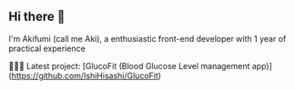 ## Hi there 👋
I'm Akifumi (call me Aki), a enthusiastic front-end developer with 1 year of practical experience

👨🏻‍💻 Latest project: [GlucoFit (Blood Glucose Level management app)] (https://github.com/IshiHisashi/GlucoFit)

<!--
**Akiodesukedo/Akiodesukedo** is a ✨ _special_ ✨ repository because its `README.md` (this file) appears on your GitHub profile.

Here are some ideas to get you started:

- 🔭 I’m currently working on ...
- 🌱 I’m currently learning ...
- 👯 I’m looking to collaborate on ...
- 🤔 I’m looking for help with ...
- 💬 Ask me about ...
- 📫 How to reach me: ...
- 😄 Pronouns: ...
- ⚡ Fun fact: ...
-->
